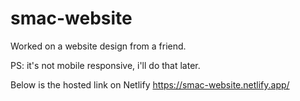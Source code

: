 # smac-website
Worked on a website design from a friend.

PS: it's not mobile responsive, i'll do that later.

Below is the hosted link on Netlify
https://smac-website.netlify.app/

